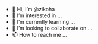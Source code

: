 - 👋 Hi, I’m @zikoha
- 👀 I’m interested in ...
- 🌱 I’m currently learning ...
- 💞️ I’m looking to collaborate on ...
- 📫 How to reach me ...

<!---
zikoha/zikoha is a ✨ special ✨ repository because its `README.md` (this file) appears on your GitHub profile.
You can click the Preview link to take a look at your changes.
--->
